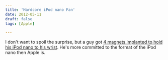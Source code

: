 ```yaml
---
title: 'Hardcore iPod nano Fan'
date: 2012-05-11
draft: false
tags: [Apple]

---
```


I don't want to spoil the surprise, but a guy got [4 magnets implanted to hold his iPod nano to his wrist](http://www.cultofmac.com/166352/this-guy-got-4-magnets-implanted-in-his-wrist-to-hold-his-ipod-nano-video/). He's more committed to the format of the iPod nano then Apple is.